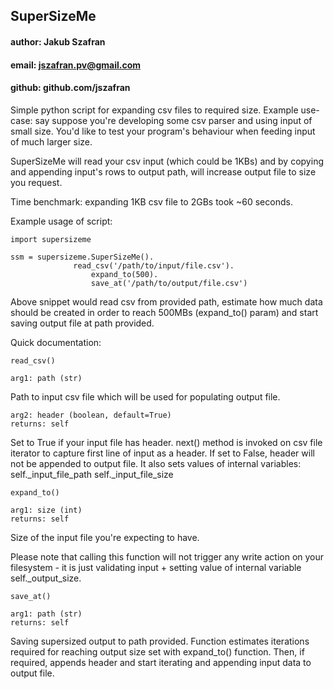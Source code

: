 ## SuperSizeMe

#### author: Jakub Szafran
#### email: jszafran.pv@gmail.com
#### github: github.com/jszafran

Simple python script for expanding csv files to required size.
Example use-case: say suppose you're developing some csv parser
and using input of small size. You'd like to test your program's
behaviour when feeding input of much larger size. 

SuperSizeMe will read your csv input (which could be 1KBs) and
by copying and appending input's rows to output path, will increase 
output file to size you request.

Time benchmark: expanding 1KB csv file to 2GBs took ~60 seconds.

Example usage of script:

```
import supersizeme

ssm = supersizeme.SuperSizeMe().
	          read_csv('/path/to/input/file.csv').
                  expand_to(500).
                  save_at('/path/to/output/file.csv')
```

Above snippet would read csv from provided path, estimate how much data
should be created in order to reach 500MBs (expand_to() param) and start
saving output file at path provided.

Quick documentation:

```
read_csv()

arg1: path (str)
```
Path to input csv file which will be used for populating output file.

```
arg2: header (boolean, default=True)
returns: self
```
Set to True if your input file has header. next() method
is invoked on csv file iterator to capture first line of input as a header.
If set to False, header will not be appended to output file.
It also sets values of internal variables:
                                          self._input_file_path
					  self._input_file_size

```
expand_to()

arg1: size (int)
returns: self
```
Size of the input file you're expecting to have.

Please note that calling this function will not trigger any write action
on your filesystem - it is just validating input + setting value of
internal variable self._output_size.

```
save_at()

arg1: path (str)
returns: self
```
Saving supersized output to path provided. 
Function estimates iterations required for reaching output size set with 
expand_to() function. Then, if required, appends header and start iterating
and appending input data to output file.
